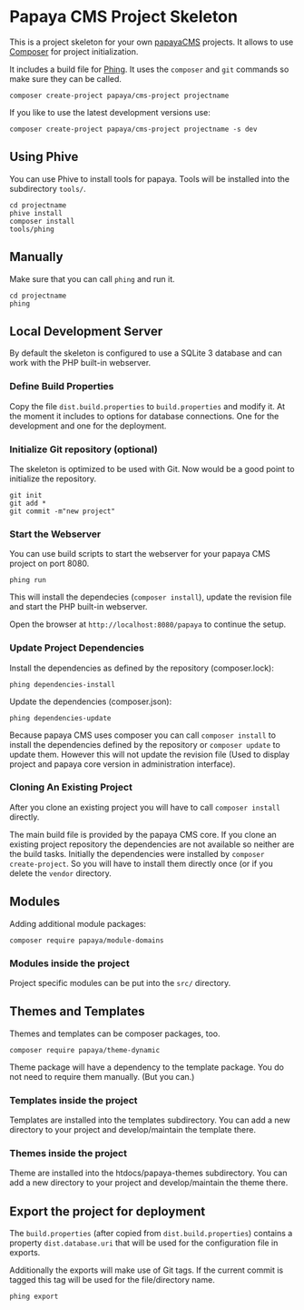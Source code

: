 # Papaya CMS Project Skeleton

This is a project skeleton for your own [papayaCMS](http://www.papaya-cms.com) projects. It allows to use
[Composer](http://getcomposer.org) for project initialization.

It includes a build file for [Phing](http://www.phing.info). It uses
the `composer` and `git` commands so make sure they can be called.

```
composer create-project papaya/cms-project projectname
```

If you like to use the latest development versions use:

```
composer create-project papaya/cms-project projectname -s dev
```

## Using Phive

You can use Phive to install tools for papaya. Tools will be installed into the subdirectory `tools/`.

```
cd projectname
phive install
composer install
tools/phing
```

## Manually

Make sure that you can call `phing` and run it.

```
cd projectname
phing
```

## Local Development Server

By default the skeleton is configured to use a SQLite 3 database and
can work with the PHP built-in webserver. 

### Define Build Properties

Copy the file `dist.build.properties` to `build.properties` and modify it. At the
moment it includes to options for database connections. One for the development
and one for the deployment.

### Initialize Git repository (optional)

The skeleton is optimized to be used with Git. Now would be a good point
to initialize the repository.

```
git init
git add *
git commit -m"new project" 
```

### Start the Webserver

You can use build scripts to start the webserver
for your papaya CMS project on port 8080.

```
phing run
```

This will install the dependecies (`composer install`), update the revision file and start the PHP built-in webserver.

Open the browser at `http://localhost:8080/papaya` to continue the setup.

### Update Project Dependencies

Install the dependencies as defined by the repository (composer.lock):

```
phing dependencies-install
```

Update the dependencies (composer.json):

```
phing dependencies-update
```

Because papaya CMS uses composer you can call `composer install` to install the dependencies
defined by the repository or `composer update` to update them. However this will not update 
the revision file (Used to display project and papaya core version in administration interface).

### Cloning An Existing Project

After you clone an existing project you will have to call `composer install` directly.

The main build file is provided by the papaya CMS core. If you clone an existing project repository
the dependencies are not available so neither are the build tasks. Initially the dependencies were
installed by `composer create-project`. So you will have to install them directly once (or if you delete 
the `vendor` directory.

## Modules

Adding additional module packages:

```
composer require papaya/module-domains
```

### Modules inside the project

Project specific modules can be put into the `src/` directory. 

## Themes and Templates

Themes and templates can be composer packages, too.

```
composer require papaya/theme-dynamic
```

Theme package will have a dependency to the template package. You do not need
to require them manually. (But you can.)

### Templates inside the project

Templates are installed into the templates subdirectory. You can add a new
directory to your project and develop/maintain the template there.

### Themes inside the project

Theme are installed into the htdocs/papaya-themes subdirectory. You can add a new
directory to your project and develop/maintain the theme there.

## Export the project for deployment

The `build.properties` (after copied from `dist.build.properties`) contains a 
property `dist.database.uri` that will be used for the configuration file in exports. 

Additionally the exports will make use of Git tags. If the current commit is tagged this
tag will be used for the file/directory name.

```
phing export
```
